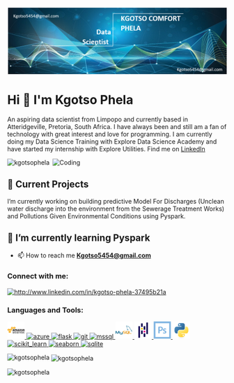 [![MasterHead](https://github.com/KgotsoPhela/KgotsoPhela/blob/main/My%20banner.PNG)](https://rishavchanda.io)


# Hi 👋 I'm Kgotso Phela



An aspiring data scientist from Limpopo and currently based in Atteridgeville, Pretoria, South Africa. I have always been and still am a fan of technology with great interest and love for programming. I am currently doing my Data Science Training with Explore Data Science Academy and have started my internship with Explore Utilities. Find me on [LinkedIn](http://www.linkedin.com/in/kgotso-phela-37495b21a)</h3>




<img align="right" alt="Coding" width="400" src="https://www.clearlyandsimply.com/.a/6a00e554d9fb9988330263e94e3a7f200b-pi">

<p align="left"> <img src="https://komarev.com/ghpvc/?username=kgotsophela&label=Profile%20views&color=0e75b6&style=flat" alt="kgotsophela" /> </p>

## 🔭 Current Projects

I’m currently working on building predictive Model For Discharges (Unclean water discharge into the environment from the Sewerage Treatment Works) and Pollutions Given Environmental Conditions using Pyspark.

## 🌱 I’m currently learning Pyspark

- 📫 How to reach me **Kgotso5454@gmail.com**

<h3 align="left">Connect with me:</h3>
<p align="left">
<a href="https://linkedin.com/in/http://www.linkedin.com/in/kgotso-phela-37495b21a" target="blank"><img align="center" src="https://raw.githubusercontent.com/rahuldkjain/github-profile-readme-generator/master/src/images/icons/Social/linked-in-alt.svg" alt="http://www.linkedin.com/in/kgotso-phela-37495b21a" height="30" width="40" /></a>
</p>

<h3 align="left">Languages and Tools:</h3>
<p align="left"> <a href="https://aws.amazon.com" target="_blank" rel="noreferrer"> <img src="https://raw.githubusercontent.com/devicons/devicon/master/icons/amazonwebservices/amazonwebservices-original-wordmark.svg" alt="aws" width="40" height="40"/> </a> <a href="https://azure.microsoft.com/en-in/" target="_blank" rel="noreferrer"> <img src="https://www.vectorlogo.zone/logos/microsoft_azure/microsoft_azure-icon.svg" alt="azure" width="40" height="40"/> </a> <a href="https://flask.palletsprojects.com/" target="_blank" rel="noreferrer"> <img src="https://www.vectorlogo.zone/logos/pocoo_flask/pocoo_flask-icon.svg" alt="flask" width="40" height="40"/> </a> <a href="https://git-scm.com/" target="_blank" rel="noreferrer"> <img src="https://www.vectorlogo.zone/logos/git-scm/git-scm-icon.svg" alt="git" width="40" height="40"/> </a> <a href="https://www.microsoft.com/en-us/sql-server" target="_blank" rel="noreferrer"> <img src="https://www.svgrepo.com/show/303229/microsoft-sql-server-logo.svg" alt="mssql" width="40" height="40"/> </a> <a href="https://www.mysql.com/" target="_blank" rel="noreferrer"> <img src="https://raw.githubusercontent.com/devicons/devicon/master/icons/mysql/mysql-original-wordmark.svg" alt="mysql" width="40" height="40"/> </a> <a href="https://pandas.pydata.org/" target="_blank" rel="noreferrer"> <img src="https://raw.githubusercontent.com/devicons/devicon/2ae2a900d2f041da66e950e4d48052658d850630/icons/pandas/pandas-original.svg" alt="pandas" width="40" height="40"/> </a> <a href="https://www.photoshop.com/en" target="_blank" rel="noreferrer"> <img src="https://raw.githubusercontent.com/devicons/devicon/master/icons/photoshop/photoshop-line.svg" alt="photoshop" width="40" height="40"/> </a> <a href="https://www.python.org" target="_blank" rel="noreferrer"> <img src="https://raw.githubusercontent.com/devicons/devicon/master/icons/python/python-original.svg" alt="python" width="40" height="40"/> </a> <a href="https://scikit-learn.org/" target="_blank" rel="noreferrer"> <img src="https://upload.wikimedia.org/wikipedia/commons/0/05/Scikit_learn_logo_small.svg" alt="scikit_learn" width="40" height="40"/> </a> <a href="https://seaborn.pydata.org/" target="_blank" rel="noreferrer"> <img src="https://seaborn.pydata.org/_images/logo-mark-lightbg.svg" alt="seaborn" width="40" height="40"/> </a> <a href="https://www.sqlite.org/" target="_blank" rel="noreferrer"> <img src="https://www.vectorlogo.zone/logos/sqlite/sqlite-icon.svg" alt="sqlite" width="40" height="40"/> </a> </p>

<p><img align="left" src="https://github-readme-stats.vercel.app/api/top-langs?username=kgotsophela&show_icons=true&locale=en&layout=compact" alt="kgotsophela" /></p>

<p>&nbsp;<img align="center" src="https://github-readme-stats.vercel.app/api?username=kgotsophela&show_icons=true&locale=en" alt="kgotsophela" /></p>

<p><img align="center" src="https://github-readme-streak-stats.herokuapp.com/?user=kgotsophela&" alt="kgotsophela" /></p>

